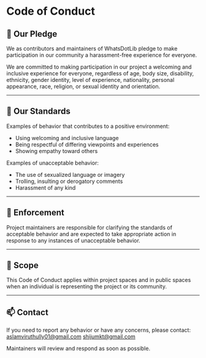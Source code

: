 
# Code of Conduct

## 📌 Our Pledge

We as contributors and maintainers of WhatsDotLib pledge to make participation in our community a harassment-free experience for everyone.

We are committed to making participation in our project a welcoming and inclusive experience for everyone, regardless of age, body size, disability, ethnicity, gender identity, level of experience, nationality, personal appearance, race, religion, or sexual identity and orientation.

---

## 🤝 Our Standards

Examples of behavior that contributes to a positive environment:

- Using welcoming and inclusive language
- Being respectful of differing viewpoints and experiences
- Showing empathy toward others

Examples of unacceptable behavior:

- The use of sexualized language or imagery
- Trolling, insulting or derogatory comments
- Harassment of any kind

---

## 📢 Enforcement

Project maintainers are responsible for clarifying the standards of acceptable behavior and are expected to take appropriate action in response to any instances of unacceptable behavior.

---

## 🙌 Scope

This Code of Conduct applies within project spaces and in public spaces when an individual is representing the project or its community.

---

## 📫 Contact

If you need to report any behavior or have any concerns, please contact: [aslamviruthully01@gmail.com](mailto:aslamviruthully01@gmail.com)
    [shijumkt@gmail.com](mailto:shijumkt@gmail.com)

Maintainers will review and respond as soon as possible.
